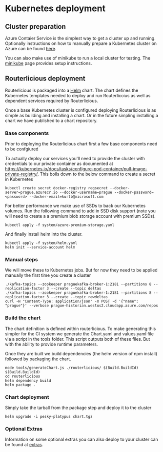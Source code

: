 # Kubernetes deployment

## Cluster preparation
Azure Contaier Service is the simplest way to get a cluster up and running. Optionally instructions on how to manually
prepare a Kubernetes cluster on Azure can be found [here](azure.md).

You can also make use of minikube to run a local cluster for testing. The [minikube](minikube.md) page provides setup
instructions.

## Routerlicious deployment

Routerlicious is packaged into a [Helm](https://helm.sh) chart. The chart defines the Kubernetes templates needed
to deploy and run Routerlicoius as well as dependent services required by Routerlicious.

Once a base Kubernetes cluster is configured deploying Routerlicious is as simple as building and installing a
chart. Or in the future simpling installing a chart we have published to a chart repository.

### Base components

Prior to deploying the Routerlicious chart first a few base components need to be confgiured

To actually deploy our services you'll need to provide the cluster with credentials to our private container as
documented at https://kubernetes.io/docs/tasks/configure-pod-container/pull-image-private-registry/. This boils
down to the below command to create a secret in Kubernetes

```
kubectl create secret docker-registry regsecret --docker-server=prague.azurecr.io --docker-username=prague --docker-password=<password> --docker-email=kurtb@microsoft.com
```

For better performance we make use of SSDs to back our Kubernetes volumes. Run the following command to add in SSD
disk support (note you will need to create a a premium blob storage account with premium SSDs).

```
kubectl apply -f system/azure-premium-storage.yaml
```

And finally install helm into the cluster.

```
kubectl apply -f system/helm.yaml
helm init --service-account helm
```

### Manual steps

We will move these to Kubernetes jobs. But for now they need to be applied manually the first time you create a cluster

```
./kafka-topics --zookeeper praguekafka-broker-1:2181 --partitions 8 --replication-factor 3 --create --topic deltas
./kafka-topics --zookeeper praguekafka-broker-1:2181 --partitions 8 --replication-factor 3 --create --topic rawdeltas
curl -H "Content-Type: application/json" -X POST -d '{"name": "prague"}' --verbose prague-historian.westus2.cloudapp.azure.com/repos
```

### Build the chart

The chart definition is defined within routerlicious. To make generating this simpler for the CI system we
generate the Chart.yaml and values.yaml file via a script in the tools folder. This script outputs both of
these files. But with the ability to provide runtime parameters.

Once they are built we build dependencies (the helm version of npm install) followed by packaging the chart.

```
node tools/generateChart.js ./routerlicious/ $(Build.BuildId) $(Build.BuildId)
cd routerlicious
helm dependency build
helm package .
```

### Chart deployment

Simply take the tarball from the package step and deploy it to the cluster

```
helm upgrade -i pesky-platypus chart.tgz
```

### Optional Extras

Information on some optional extras you can also deploy to your cluster can be found at [extras](extras.md).